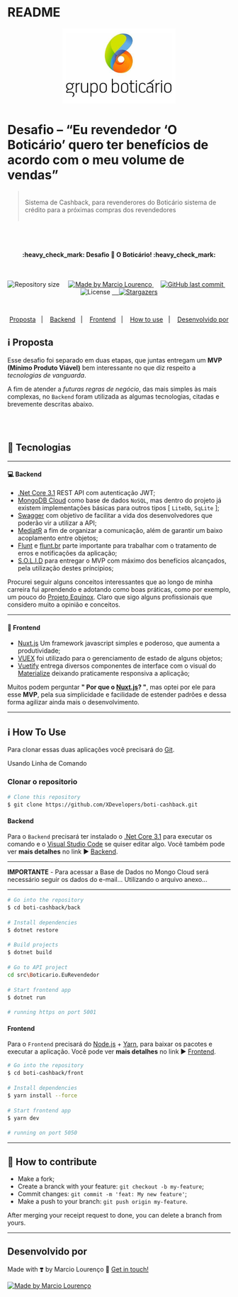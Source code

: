# README

<p align="center">
  <img src="https://github.com/XDevelopers/boti-cashback/blob/master/front/static/assets/images/github/boticario.png?raw=true" alt=""/>
</p>

# Desafio – “Eu revendedor ‘O Boticário’ quero ter benefícios de acordo com o meu volume de vendas”


> <br />
> Sistema de Cashback, para revenderores do Boticário sistema de crédito para a próximas compras dos revendedores
><br />
><br />

<br />
<br />
<h4 align="center"> 
	:heavy_check_mark: Desafio 🚀 O Boticário! :heavy_check_mark:
</h4>

<br />
<p align="center">	
	
  <img alt="Repository size" src="https://img.shields.io/github/repo-size/XDevelopers/boti-cashback">
	&nbsp;&nbsp;&nbsp;
  <a href="https://www.linkedin.com/in/marciolo/">
    <img alt="Made by Marcio Lourenço" src="https://img.shields.io/badge/Made%20by-Marcio%20Louren&ccedil;o-%2304D361">
  </a>
&nbsp;&nbsp;&nbsp;
  <a href="https://github.com/XDevelopers/boti-cashback/commits/master">
    <img alt="GitHub last commit" src="https://img.shields.io/github/last-commit/XDevelopers/boti-cashback">
  </a>
&nbsp;&nbsp;&nbsp;
  <img alt="License" src="https://img.shields.io/badge/license-MIT-brightgreen">
   <a href="https://github.com/XDevelopers/boti-cashback/stargazers">&nbsp;&nbsp;&nbsp;
    <img alt="Stargazers" src="https://img.shields.io/github/stars/XDevelopers/boti-cashback?style=social">
  </a>
</p>

<br />
<p align="center">
  <a href="#information_source-proposta">Proposta</a>&nbsp;&nbsp;&nbsp;|&nbsp;&nbsp;&nbsp;
  <a href="#-backend">Backend</a>&nbsp;&nbsp;&nbsp;|&nbsp;&nbsp;&nbsp;
  <a href="#-frontend">Frontend</a>&nbsp;&nbsp;&nbsp;|&nbsp;&nbsp;&nbsp;
  <a href="#information_source-how-to-use">How to use</a>&nbsp;&nbsp;&nbsp;|&nbsp;&nbsp;&nbsp;
  <a href="#desenvolvido-por">Desenvolvido por</a>
</p>

## :information_source: Proposta

Esse desafio foi separado em duas etapas, que juntas entregam um **MVP (Mínimo Produto Viável)** bem interessante no que diz respeito a *tecnologias de vanguarda*.

A fim de atender a *futuras regras de negócio*, das mais simples às mais complexas, no `Backend` foram utilizada as algumas tecnologias, citadas e brevemente descritas abaixo.

<br />
<br />

## :rocket: Tecnologias

-----

#### 💻 Backend

- [.Net Core 3.1][dotnet-url] REST API com autenticação JWT;
- [MongoDB Cloud][mongo-url] como base de dados `NoSQL`, mas dentro do projeto já existem implementações básicas para outros tipos [ `LiteDb`, `SqLite` ];
- [Swagger][swagger-url] com objetivo de facilitar a vida dos desenvolvedores que poderão vir a utilizar a API;
- [MediatR][mediatr-url] a fim de organizar a comunicação, além de garantir um baixo acoplamento entre objetos;
- [Flunt][flunt-url] e [flunt.br][flunt-br-url] parte importante para trabalhar com o tratamento de erros e notificações da aplicação;
- [S.O.L.I.D][solid-url] para entregar o MVP com máximo dos benefícios alcançados, pela utilização destes príncipios;

Procurei seguir alguns conceitos interessantes que ao longo de minha carreira fui aprendendo e adotando como boas práticas, como por exemplo, um pouco do [Projeto Equinox][equinox-url]. Claro que sigo alguns profissionais que considero muito a opinião e conceitos.

-----

#### 🔖 Frontend

- [Nuxt.js][nuxt-url] Um framework javascript simples e poderoso, que aumenta a produtividade;
- [VUEX][vuex-ur] foi utilizado para o gerenciamento de estado de alguns objetos;
- [Vuetify][vuetify-url] entrega diversos componentes de interface com o visual do [Materialize][materialize-url] deixando praticamente responsiva a aplicação;

Muitos podem perguntar **" Por que o [Nuxt.js][nuxt-url]? "**, mas optei por ele para esse **MVP**, pela sua simplicidade e facilidade de estender padrões e dessa forma agilizar ainda mais o desenvolvimento.

-----

## :information_source: How To Use

Para clonar essas duas aplicações você precisará do [Git](https://git-scm.com). 

Usando Linha de Comando
 ### Clonar o repositorio

 ```sh
# Clone this repository
$ git clone https://github.com/XDevelopers/boti-cashback.git

 ```

 #### Backend

Para o `Backend` precisará ter instalado o [.Net Core 3.1][dotnet-url] para executar os comando e o [Visual Studio Code][vs-url] se quiser editar algo. Você também pode ver **mais detalhes** no link :arrow_forward: [Backend][back-url].

----

**IMPORTANTE** - Para acessar a Base de Dados no Mongo Cloud será necessário seguir os dados do e-mail... Utilizando o arquivo anexo...

---

 ```sh
# Go into the repository
$ cd boti-cashback/back

# Install dependencies
$ dotnet restore

# Build projects
$ dotnet build

# Go to API project
cd src\Boticario.EuRevendedor

# Start frontend app
$ dotnet run

# running https on port 5001
 ```

 #### Frontend
 
Para o `Frontend` precisará do [Node.js][nodejs] + [Yarn][yarn], para baixar os pacotes e executar a aplicação. Você pode ver **mais detalhes** no link :arrow_forward: [Frontend][front-url].

 ```sh
# Go into the repository
$ cd boti-cashback/front

# Install dependencies
$ yarn install --force

# Start frontend app
$ yarn dev

# running on port 5050
 ```

-----

## 🤔 How to contribute

-  Make a fork;
-  Create a branck with your feature: `git checkout -b my-feature`;
-  Commit changes: `git commit -m 'feat: My new feature'`;
-  Make a push to your branch: `git push origin my-feature`.

After merging your receipt request to done, you can delete a branch from yours.


-----

## Desenvolvido por

Made with :heavy_heart_exclamation: by Marcio Lourenço :wave: [Get in touch!](https://www.linkedin.com/in/marciolo/)

<a href="https://www.linkedin.com/in/marciolo/">
  <img alt="Made by Marcio Lourenço" src="https://img.shields.io/badge/Made%20by-Marcio%20Louren&ccedil;o-%2304D361">
</a>


[nuxt-url]:https://nuxtjs.org/
[vuex-ur]:https://vuex.vuejs.org/
[vuetify-url]:https://vuetifyjs.com/
[materialize-url]:https://materializecss.com/

[equinox-url]:https://github.com/EduardoPires/EquinoxProject
[solid-url]:https://medium.com/desenvolvendo-com-paixao/o-que-%C3%A9-solid-o-guia-completo-para-voc%C3%AA-entender-os-5-princ%C3%ADpios-da-poo-2b937b3fc530
[mediatr-url]:https://github.com/jbogard/MediatR/wiki
[swagger-url]:https://swagger.io/tools/swagger-ui/
[mongo-url]:https://www.mongodb.com/cloud
[dotnet-url]:https://dotnet.microsoft.com/download
[flunt-url]:https://github.com/andrebaltieri/flunt
[flunt-br-url]:https://github.com/lira92/flunt.br


[nodejs]: https://nodejs.org/
[yarn]: https://yarnpkg.com/
[vs-url]: https://code.visualstudio.com/download
[front-url]: https://github.com/XDevelopers/boti-cashback/tree/master/front#-how-to-use
[back-url]: https://github.com/XDevelopers/boti-cashback/tree/master/back#-how-to-use
